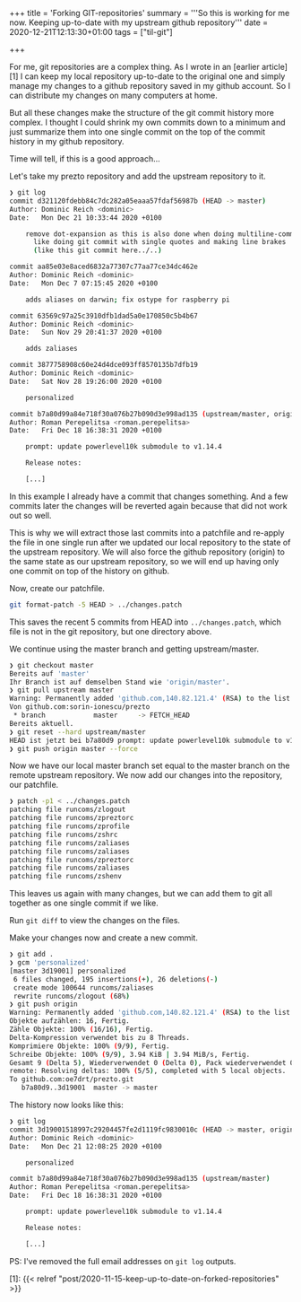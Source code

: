 +++
title = 'Forking GIT-repositories'
summary = '''So this is working for me now. Keeping up-to-date with my
	upstream github repository'''
date = 2020-12-21T12:13:30+01:00
tags = ["til-git"]

+++

For me, git repositories are a complex thing. As I wrote in an [earlier article][1]
I can keep my local repository up-to-date to the original one and simply manage
my changes to a github repository saved in my github account. So I can distribute
my changes on many computers at home.

But all these changes make the structure of the git commit history more complex.
I thought I could shrink my own commits down to a minimum and just summarize them
into one single commit on the top of the commit history in my github repository.

Time will tell, if this is a good approach...

Let's take my prezto repository and add the upstream repository to it.

```bash
❯ git log
commit d321120fdebb84c7dc282a05eaaa57fdaf56987b (HEAD -> master)
Author: Dominic Reich <dominic>
Date:   Mon Dec 21 10:33:44 2020 +0100

    remove dot-expansion as this is also done when doing multiline-commands
      like doing git commit with single quotes and making line brakes
      (like this git commit here../..)

commit aa85e03e8aced6832a77307c77aa77ce34dc462e
Author: Dominic Reich <dominic>
Date:   Mon Dec 7 07:15:45 2020 +0100

    adds aliases on darwin; fix ostype for raspberry pi

commit 63569c97a25c3910dfb1dad5a0e170850c5b4b67
Author: Dominic Reich <dominic>
Date:   Sun Nov 29 20:41:37 2020 +0100

    adds zaliases

commit 3877758908c60e24d4dce093ff8570135b7dfb19
Author: Dominic Reich <dominic>
Date:   Sat Nov 28 19:26:00 2020 +0100

    personalized

commit b7a80d99a84e718f30a076b27b090d3e998ad135 (upstream/master, origin/master, origin/HEAD)
Author: Roman Perepelitsa <roman.perepelitsa>
Date:   Fri Dec 18 16:38:31 2020 +0100

    prompt: update powerlevel10k submodule to v1.14.4

    Release notes:

    [...]
```

In this example I already have a commit that changes something. And a few commits
later the changes will be reverted again because that did not work out so well.

This is why we will extract those last commits into a patchfile and re-apply
the file in one single run after we updated our local repository to the state of
the upstream repository. We will also force the github repository (origin) to the
same state as our upstream repository, so we will end up having only one commit
on top of the history on github.

Now, create our patchfile.

```bash
git format-patch -5 HEAD > ../changes.patch
```

This saves the recent 5 commits from HEAD into `../changes.patch`, which file
is not in the git repository, but one directory above.

We continue using the master branch and getting upstream/master.

```bash
❯ git checkout master
Bereits auf 'master'
Ihr Branch ist auf demselben Stand wie 'origin/master'.
❯ git pull upstream master
Warning: Permanently added 'github.com,140.82.121.4' (RSA) to the list of known hosts.
Von github.com:sorin-ionescu/prezto
 * branch            master     -> FETCH_HEAD
Bereits aktuell.
❯ git reset --hard upstream/master
HEAD ist jetzt bei b7a80d9 prompt: update powerlevel10k submodule to v1.14.4
❯ git push origin master --force
```

Now we have our local master branch set equal to the master branch on the
remote upstream repository. We now add our changes into the repository, our
patchfile.

```bash
❯ patch -p1 < ../changes.patch
patching file runcoms/zlogout
patching file runcoms/zpreztorc
patching file runcoms/zprofile
patching file runcoms/zshrc
patching file runcoms/zaliases
patching file runcoms/zaliases
patching file runcoms/zpreztorc
patching file runcoms/zaliases
patching file runcoms/zshenv
```

This leaves us again with many changes, but we can add them to git all together
as one single commit if we like.

Run `git diff` to view the changes on the files.

Make your changes now and create a new commit.

```bash
❯ git add .
❯ gcm 'personalized'
[master 3d19001] personalized
 6 files changed, 195 insertions(+), 26 deletions(-)
 create mode 100644 runcoms/zaliases
 rewrite runcoms/zlogout (68%)
❯ git push origin
Warning: Permanently added 'github.com,140.82.121.4' (RSA) to the list of known hosts.
Objekte aufzählen: 16, Fertig.
Zähle Objekte: 100% (16/16), Fertig.
Delta-Kompression verwendet bis zu 8 Threads.
Komprimiere Objekte: 100% (9/9), Fertig.
Schreibe Objekte: 100% (9/9), 3.94 KiB | 3.94 MiB/s, Fertig.
Gesamt 9 (Delta 5), Wiederverwendet 0 (Delta 0), Pack wiederverwendet 0
remote: Resolving deltas: 100% (5/5), completed with 5 local objects.
To github.com:oe7drt/prezto.git
   b7a80d9..3d19001  master -> master
```

The history now looks like this:

```bash
❯ git log
commit 3d19001518997c29204457fe2d1119fc9830010c (HEAD -> master, origin/master, origin/HEAD)
Author: Dominic Reich <dominic>
Date:   Mon Dec 21 12:08:25 2020 +0100

    personalized

commit b7a80d99a84e718f30a076b27b090d3e998ad135 (upstream/master)
Author: Roman Perepelitsa <roman.perepelitsa>
Date:   Fri Dec 18 16:38:31 2020 +0100

    prompt: update powerlevel10k submodule to v1.14.4

    Release notes:

    [...]
```

PS: I've removed the full email addresses on `git log` outputs.

[1]: {{< relref "post/2020-11-15-keep-up-to-date-on-forked-repositories" >}}